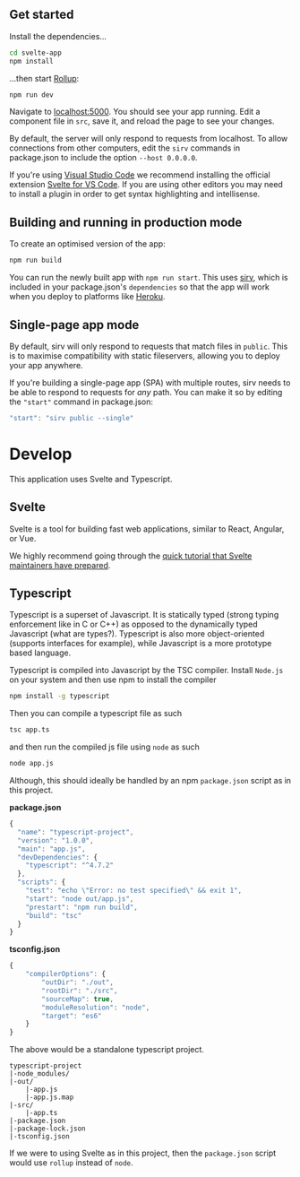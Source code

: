 ## Get started

Install the dependencies...

```bash
cd svelte-app
npm install
```

...then start [Rollup](https://rollupjs.org):

```bash
npm run dev
```

Navigate to [localhost:5000](http://localhost:5000). You should see your app running. Edit a component file in `src`, save it, and reload the page to see your changes.

By default, the server will only respond to requests from localhost. To allow connections from other computers, edit the `sirv` commands in package.json to include the option `--host 0.0.0.0`.

If you're using [Visual Studio Code](https://code.visualstudio.com/) we recommend installing the official extension [Svelte for VS Code](https://marketplace.visualstudio.com/items?itemName=svelte.svelte-vscode). If you are using other editors you may need to install a plugin in order to get syntax highlighting and intellisense.

## Building and running in production mode

To create an optimised version of the app:

```bash
npm run build
```

You can run the newly built app with `npm run start`. This uses [sirv](https://github.com/lukeed/sirv), which is included in your package.json's `dependencies` so that the app will work when you deploy to platforms like [Heroku](https://heroku.com).


## Single-page app mode

By default, sirv will only respond to requests that match files in `public`. This is to maximise compatibility with static fileservers, allowing you to deploy your app anywhere.

If you're building a single-page app (SPA) with multiple routes, sirv needs to be able to respond to requests for *any* path. You can make it so by editing the `"start"` command in package.json:

```js
"start": "sirv public --single"
```


# Develop

This application uses Svelte and Typescript.

## Svelte
Svelte is a tool for building fast web applications, similar to React, Angular, or Vue. 

We highly recommend going through the [quick tutorial that Svelte maintainers have prepared](https://svelte.dev/tutorial/basics).

## Typescript
Typescript is a superset of Javascript. It is statically typed (strong typing enforcement like in C or C++) as opposed to the dynamically typed Javascript (what are types?). Typescript is also more object-oriented (supports interfaces for example), while Javascript is a more prototype based language.

Typescript is compiled into Javascript by the TSC compiler. Install `Node.js` on your system and then use npm to install the compiler

```bash
npm install -g typescript
```
Then you can compile a typescript file as such

```bash
tsc app.ts
```
and then run the compiled js file using `node` as such

```bash
node app.js
```

Although, this should ideally be handled by an npm `package.json` script as in this project.

**package.json**
```js
{
  "name": "typescript-project",
  "version": "1.0.0",
  "main": "app.js",
  "devDependencies": {
    "typescript": "^4.7.2"
  },
  "scripts": {
    "test": "echo \"Error: no test specified\" && exit 1",
    "start": "node out/app.js",
    "prestart": "npm run build",
    "build": "tsc"
  }
}
```
**tsconfig.json**
```js
{
    "compilerOptions": {
        "outDir": "./out",
        "rootDir": "./src",
        "sourceMap": true,
        "moduleResolution": "node",
        "target": "es6"
    }
}
```

The above would be a standalone typescript project.
```
typescript-project
|-node_modules/
|-out/
    |-app.js
    |-app.js.map
|-src/
    |-app.ts
|-package.json
|-package-lock.json
|-tsconfig.json
```
If we were to using Svelte as in this project, then
the `package.json` script would use `rollup` instead
of `node`.